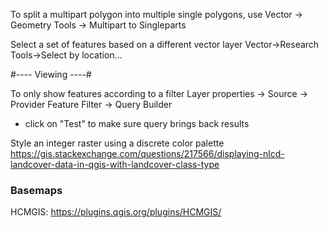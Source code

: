 To split a multipart polygon into multiple single polygons, use Vector -> Geometry Tools -> Multipart to Singleparts

Select a set of features based on a different vector layer
Vector->Research Tools->Select by location... 

#---- Viewing ----#

To only show features according to a filter
Layer properties -> Source -> Provider Feature Filter -> Query Builder
- click on "Test" to make sure query brings back results

Style an integer raster using a discrete color palette
https://gis.stackexchange.com/questions/217566/displaying-nlcd-landcover-data-in-qgis-with-landcover-class-type

### Basemaps

HCMGIS: https://plugins.qgis.org/plugins/HCMGIS/
